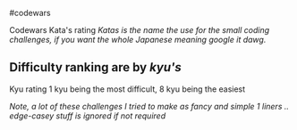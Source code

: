 #codewars

Codewars Kata's rating
_Katas is the name the use for the small coding challenges, if you want the whole Japanese meaning google it dawg._

## Difficulty ranking are by _kyu's_

Kyu rating 1 kyu being the most difficult, 8 kyu being the easiest

_Note, a lot of these challenges I tried to make as fancy and simple 1 liners .. edge-casey stuff is ignored if not required_
